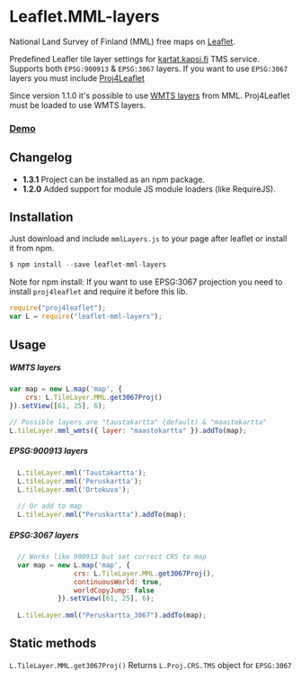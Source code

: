 Leaflet.MML-layers
==================

National Land Survey of Finland (MML) free maps on [Leaflet](http://leafletjs.com/).

Predefined Leafler tile layer settings for [kartat.kapsi.fi](http://kartat.kapsi.fi/) TMS service. Supports both `EPSG:900913` & `EPSG:3067` layers.
If you want to use `EPSG:3067` layers you must include [Proj4Leaflet](https://github.com/kartena/Proj4Leaflet)

Since version 1.1.0 it's possible to use [WMTS layers](http://www.maanmittauslaitos.fi/aineistot-palvelut/rajapintapalvelut/paikkatiedon-palvelualustan-pilotti) from MML.
Proj4Leaflet must be loaded to use WMTS layers.

### [Demo](http://jleh.github.io/Leaflet.MML-layers)

Changelog
---------
* **1.3.1** Project can be installed as an npm package.
* **1.2.0** Added support for module JS module loaders (like RequireJS).

Installation
------------
Just download and include `mmlLayers.js` to your page after leaflet or install it from npm.

```js
$ npm install --save leaflet-mml-layers
```

Note for npm install: If you want to use EPSG:3067 projection you need to install `proj4leaflet`
and require it before this lib.
```js
require("proj4leaflet");
var L = require("leaflet-mml-layers");
```

Usage
-----

##### WMTS layers
```js
var map = new L.map('map', {
    crs: L.TileLayer.MML.get3067Proj()
}).setView([61, 25], 6);

// Possible layers are "taustakartta" (default) & "maastokartta"
L.tileLayer.mml_wmts({ layer: "maastokartta" }).addTo(map);
```

##### EPSG:900913 layers
```js
  L.tileLayer.mml('Taustakartta');
  L.tileLayer.mml('Peruskartta');
  L.tileLayer.mml('Ortokuva');
  
  // Or add to map
  L.tileLayer.mml("Peruskartta").addTo(map);
```

##### EPSG:3067 layers
```js
  // Works like 900913 but set correct CRS to map
  var map = new L.map('map', {
                crs: L.TileLayer.MML.get3067Proj(),
                continuousWorld: true,
                worldCopyJump: false
            }).setView([61, 25], 6);
  
  L.tileLayer.mml("Peruskartta_3067").addTo(map);
```

Static methods
--------------

`L.TileLayer.MML.get3067Proj()` Returns `L.Proj.CRS.TMS` object for `EPSG:3067`
